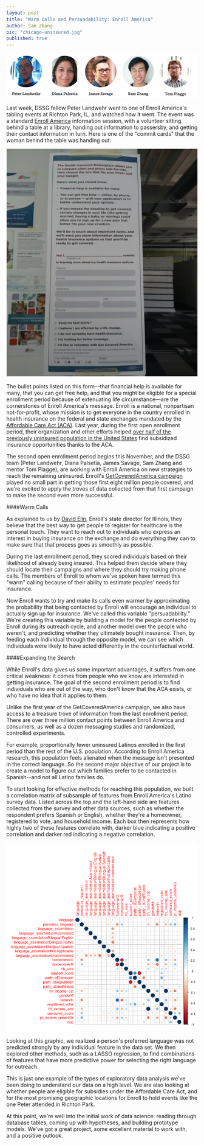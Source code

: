 ```yaml
---
layout: post
title: "Warm Calls and Persuadability: Enroll America"
author: Sam Zhang
pic: "chicago-uninsured.jpg"
published: true
---
```

<img src="/img/posts/enroll-america-team.png">

Last week, DSSG fellow Peter Landwehr went to one of Enroll America's tabling events at Richton Park, IL, and watched how it went. The event was a standard [Enroll America](http://www.enrollamerica.org/) information session, with a volunteer sitting behind a table at a library, handing out information to passersby, and getting their contact information in turn. Here is one of the "commit cards" that the woman behind the table was handing out:

<img src="/img/posts/enroll-card.png">

The bullet points listed on this form—that financial help is available for many, that you can get free help, and that you might be eligible for a special enrollment period because of extenuating life circumstance—are the cornerstones of Enroll America's message. Enroll is a national, nonpartisan not-for-profit, whose mission is to get everyone in the country enrolled in health insurance on the federal and state exchanges mandated by the [Affordable Care Act (ACA)](http://www.hhs.gov/healthcare/rights/). Last year, during the first open enrollment period, their organization and other efforts helped [over half of the previously uninsured population in the United States](http://www.hhs.gov/news/press/2014pres/05/20140501a.html) find subsidized insurance opportunities thanks to the ACA.

The second open enrollment period begins this November, and the DSSG team (Peter Landwehr, Diana Palsetia, James Savage, Sam Zhang and mentor Tom Plagge), are working with Enroll America on new strategies to reach the remaining uninsured. Enroll's [GetCoveredAmerica campaign](https://www.getcoveredamerica.org/) played no small part in getting those first eight million people covered, and we're excited to apply the troves of data collected from that first campaign to make the second even more successful.

####Warm Calls
 
As explained to us by [David Elin](https://twitter.com/Dave_Elin), Enroll's state director for Illinois, they believe that the best way to get people to register for healthcare is the personal touch. They want to reach out to individuals who express an interest in buying insurance on the exchange and do everything they can to make sure that that process goes as smoothly as possible. 

During the last enrollment period, they scored individuals based on their likelihood of already being insured. This helped them decide where they should locate their campaigns and where they should try making phone calls. The members of Enroll to whom we've spoken have termed this "warm" calling because of their ability to estimate peoples' needs for insurance. 
 
Now Enroll wants to try and make its calls even warmer by approximating the probability that being contacted by Enroll will encourage an individual to actually sign up for insurance. We've called this variable "persuadability." We're creating this variable by building a model for the people contacted by Enroll during its outreach cycle, and another model over the people who weren't, and predicting whether they ultimately bought insurance. Then, by feeding each individual through the opposite model, we can see which individuals were likely to have acted differently in the counterfactual world.

####Expanding the Search 
 
While Enroll's data gives us some important advantages, it suffers from one critical weakness: it comes from people who we know are interested in getting insurance. The goal of the second enrollment period is to find individuals who are out of the way, who don't know that the ACA exists, or who have no idea that it applies to them. 

Unlike the first year of the GetCoveredAmerica campaign, we also have access to a treasure trove of information from the last enrollment period. There are over three million contact points between Enroll America and consumers, as well as a dozen messaging studies and randomized, controlled experiments. 

For example, proportionally fewer uninsured Latinos enrolled in the first period than the rest of the U.S. population. According to Enroll America research, this population feels alienated when the message isn't presented in the correct language. So the second major objective of our project is to create a model to figure out which families prefer to be contacted in Spanish--and not all Latino families do.

To start looking for effective methods for reaching this population, we built a correlation matrix of subsample of features from Enroll America's Latino survey data. Listed across the top and the left-hand side are features collected from the survey and other data sources, such as whether the respondent prefers Spanish or English, whether they're a homeowner, registered to vote, and household income. Each box then represents how highly two of these features correlate with, darker blue indicating a positive correlation and darker red indicating a negative correlation. 

<img src="/img/posts/enroll-grid.png">

Looking at this graphic, we realized a person's preferred language was not predicted strongly by any individual feature in the data set. We then explored other methods, such as a LASSO regression, to find combinations of features that have more predictive power for selecting the right language for outreach. 

This is just one example of the types of exploratory data analysis we've been doing to understand our data on a high level. We are also looking at whether people are eligible for subsidies under the Affordable Care Act, and for the most promising geographic locations for Enroll to hold events like the one Peter attended in Richton Park. 

At this point, we're well into the initial work of data science: reading through database tables, coming up with hypotheses, and building prototype models. We've got a great project, some excellent material to work with, and a positive outlook.

 
